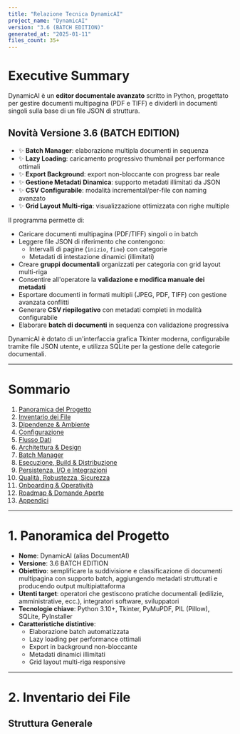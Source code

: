 ```yaml
---
title: "Relazione Tecnica DynamicAI"
project_name: "DynamicAI"
version: "3.6 (BATCH EDITION)"
generated_at: "2025-01-11"
files_count: 35+
---
```


# Executive Summary
DynamicAI è un **editor documentale avanzato** scritto in Python, progettato per gestire documenti multipagina (PDF e TIFF) e dividerli in documenti singoli sulla base di un file JSON di struttura.

## Novità Versione 3.6 (BATCH EDITION)
- ✨ **Batch Manager**: elaborazione multipla documenti in sequenza
- ✨ **Lazy Loading**: caricamento progressivo thumbnail per performance ottimali
- ✨ **Export Background**: export non-bloccante con progress bar reale
- ✨ **Gestione Metadati Dinamica**: supporto metadati illimitati da JSON
- ✨ **CSV Configurabile**: modalità incremental/per-file con naming avanzato
- ✨ **Grid Layout Multi-riga**: visualizzazione ottimizzata con righe multiple

Il programma permette di:
- Caricare documenti multipagina (PDF/TIFF) singoli o in batch
- Leggere file JSON di riferimento che contengono:
  - Intervalli di pagine (`inizio`, `fine`) con categorie
  - Metadati di intestazione dinamici (illimitati)
- Creare **gruppi documentali** organizzati per categoria con grid layout multi-riga
- Consentire all'operatore la **validazione e modifica manuale dei metadati**
- Esportare documenti in formati multipli (JPEG, PDF, TIFF) con gestione avanzata conflitti
- Generare **CSV riepilogativo** con metadati completi in modalità configurabile
- Elaborare **batch di documenti** in sequenza con validazione progressiva

DynamicAI è dotato di un'interfaccia grafica Tkinter moderna, configurabile tramite file JSON utente, e utilizza SQLite per la gestione delle categorie documentali.

---

# Sommario
1. [Panoramica del Progetto](#1-panoramica-del-progetto)
2. [Inventario dei File](#2-inventario-dei-file)
3. [Dipendenze & Ambiente](#3-dipendenze--ambiente)
4. [Configurazione](#4-configurazione)
5. [Flusso Dati](#5-flusso-dati)
6. [Architettura & Design](#6-architettura--design)
7. [Batch Manager](#7-batch-manager)
8. [Esecuzione, Build & Distribuzione](#8-esecuzione-build--distribuzione)
9. [Persistenza, I/O e Integrazioni](#9-persistenza-io-e-integrazioni)
10. [Qualità, Robustezza, Sicurezza](#10-qualità-robustezza-sicurezza)
11. [Onboarding & Operatività](#11-onboarding--operatività)
12. [Roadmap & Domande Aperte](#12-roadmap--domande-aperte)
13. [Appendici](#appendici)

---

# 1. Panoramica del Progetto
- **Nome**: DynamicAI (alias DocumentAI)
- **Versione**: 3.6 BATCH EDITION
- **Obiettivo**: semplificare la suddivisione e classificazione di documenti multipagina con supporto batch, aggiungendo metadati strutturati e producendo output multipiattaforma
- **Utenti target**: operatori che gestiscono pratiche documentali (edilizie, amministrative, ecc.), integratori software, sviluppatori
- **Tecnologie chiave**: Python 3.10+, Tkinter, PyMuPDF, PIL (Pillow), SQLite, PyInstaller
- **Caratteristiche distintive**:
  - Elaborazione batch automatizzata
  - Lazy loading per performance ottimali
  - Export in background non-bloccante
  - Metadati dinamici illimitati
  - Grid layout multi-riga responsive

---

# 2. Inventario dei File

## Struttura Generale